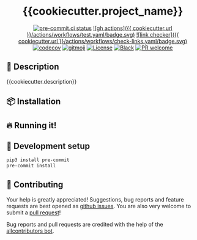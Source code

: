 <div align="center">

# {{cookiecutter.project_name}}

<!-- ALL-CONTRIBUTORS-BADGE:START - Do not remove or modify this section -->
<!-- ALL-CONTRIBUTORS-BADGE:END -->
<!-- [![Documentation Status](https://readthedocs.org/projects/{{cookiecutter.project_name}}/badge/?version=latest)](https://{{cookiecutter.project_name}}.readthedocs.io/) -->
<!-- [![Pypi status](https://badge.fury.io/py/{{cookiecutter.project_name}}.svg)](https://pypi.org/project/{{cookiecutter.project_name}}/) -->

[![pre-commit.ci status](https://results.pre-commit.ci/badge/github/{{cookiecutter.user}}/{{cookiecutter.project_name}}/main.svg)](https://results.pre-commit.ci/latest/github/{{cookiecutter.user}}/{{cookiecutter.project_name}}/main)
[![gh actions]({{ cookiecutter.url }}/actions/workflows/test.yaml/badge.svg)]({{cookiecutter.url}}/actions/workflows/test.yaml)
[![link checker]({{ cookiecutter.url }}/actions/workflows/check-links.yaml/badge.svg)]({{cookiecutter.url}}/actions/workflows/check-links.yaml)
[![codecov](https://codecov.io/github/{{cookiecutter.user}}/{{cookiecutter.project_name}}/branch/main/graph/badge.svg?token=6MQZ4LODE5)](https://codecov.io/github/{{cookiecutter.user}}/{{cookiecutter.project_name}})
[![gitmoji](https://img.shields.io/badge/gitmoji-%20😜%20😍-FFDD67.svg)](https://gitmoji.dev)
[![License](https://img.shields.io/github/license/{{cookiecutter.user}}/{{cookiecutter.project_name}})]({{cookiecutter.url}}/blob/master/LICENSE.txt)
[![Black](https://img.shields.io/badge/code%20style-black-000000.svg)](https://github.com/python/black)
[![PR welcome](https://img.shields.io/badge/PR-Welcome-%23FF8300.svg)](https://git-scm.com/book/en/v2/GitHub-Contributing-to-a-Project)

</div>

## 📝 Description

{{cookiecutter.description}}

## 📦 Installation

## 🔥 Running it!

## 🧰 Development setup

```bash
pip3 install pre-commit
pre-commit install
```

## 💖 Contributing

Your help is greatly appreciated! Suggestions, bug reports and feature requests are best opened as [github issues][github-issues]. You are also very welcome to submit a [pull request][pulls]!

Bug reports and pull requests are credited with the help of the [allcontributors bot](https://allcontributors.org/).

<!-- ## ✨ Contributors -->
<!--  -->
<!-- Thanks goes to these wonderful people ([emoji key](https://allcontributors.org/docs/en/emoji-key)): -->
<!--  -->
<!-- ALL-CONTRIBUTORS-LIST:START - Do not remove or modify this section -->
<!-- prettier-ignore-start -->
<!-- markdownlint-disable -->
<!-- markdownlint-restore -->
<!-- prettier-ignore-end -->

<!-- ALL-CONTRIBUTORS-LIST:END -->
<!--  -->
<!-- This project follows the [all-contributors](https://github.com/all-contributors/all-contributors) specification. Contributions of any kind welcome! -->

[github-issues]: {{cookiecutter.url}}/issues
[pulls]: {{cookiecutter.url}}/pulls
